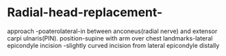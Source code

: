 # Radial-head-replacement-
approach -poaterolateral-in between anconeus(radial nerve) and extensor carpi ulnaris(PIN).
position-supine with arm over chest
landmarks-lateral epicondyle
incision -slightly curved incision from lateral epicondyle distally 
